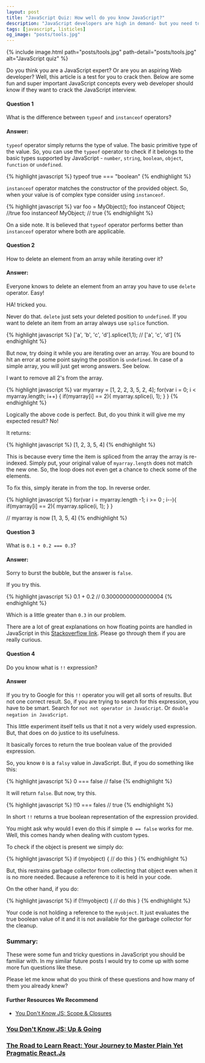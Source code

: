 ```yaml
---
layout: post
title: "JavaScript Quiz: How well do you know JavaScript?"
description: "JavaScript developers are high in demand- but you need to be on top of your game for that. Test your JavaScript skills through this article."
tags: [javascript, listicles]
og_image: "posts/tools.jpg"
---
```


{% include image.html path="posts/tools.jpg" path-detail="posts/tools.jpg" alt="JavaScript quiz" %}


Do you think you are a JavaScript expert? Or are you an aspiring Web developer? Well, this article is a test for you to crack then. Below are some fun and super important JavaScript concepts every web developer should know if they want to crack the JavaScript interview.

#### Question 1

What is the difference between `typeof` and `instanceof` operators?

#### Answer:

`typeof` operator simply returns the type of value. The basic primitive type of the value. So, you can use the `typeof` operator to check if it belongs to the basic types supported by JavaScript - `number`, `string`, `boolean`, `object`, `function` or `undefined`.

{% highlight javascript %}
typeof true === "boolean"
{% endhighlight %}

`instanceof` operator matches the constructor of the provided object. So, when your value is of complex type consider using `instanceof`.

{% highlight javascript %}
var foo = MyObject();
foo instanceof Object; //true
foo instanceof MyObject;  // true
{% endhighlight %}

On a side note. It is believed that `typeof` operator performs better than `instanceof` operator where both are applicable.


#### Question 2

How to delete an element from an array while iterating over it?

#### Answer:

Everyone knows to delete an element from an array you have to use `delete` operator. Easy!

HA! tricked you.

Never do that. `delete` just sets your deleted position to `undefined`. If you want to delete an item from an array always use `splice` function.

{% highlight javascript %}
['a', 'b', 'c', 'd'].splice(1,1); // ['a', 'c', 'd']
{% endhighlight %}

But now, try doing it while you are iterating over an array. You are bound to hit an error at some point saying the position is `undefined`. In case of a simple array, you will just get wrong answers. See below.

I want to remove all 2's from the array.

{% highlight javascript %}
var myarray = [1, 2, 2, 3, 5, 2, 4];
for(var i = 0; i < myarray.length; i++) {
  if(myarray[i] == 2){
    myarray.splice(i, 1);
  }
}
{% endhighlight %}

Logically the above code is perfect. But, do you think it will give me my expected result? No!

It returns:

{% highlight javascript %}
[1, 2, 3, 5, 4]
{% endhighlight %}

This is because every time the item is spliced from the array the array is re-indexed. Simply put, your original value of `myarray.length` does not match the new one. So, the loop does not even get a chance to check some of the elements.

To fix this, simply iterate in from the top. In reverse order.

{% highlight javascript %}
for(var i = myarray.length -1; i >= 0 ; i--){
    if(myarray[i] == 2){
        myarray.splice(i, 1);
    }
}

// myarray is now [1, 3, 5, 4]
{% endhighlight %}

#### Question 3 

What is `0.1 + 0.2 === 0.3`?

#### Answer:

Sorry to burst the bubble, but the answer is `false`.

If you try this.

{% highlight javascript %}
0.1 + 0.2
// 0.30000000000000004
{% endhighlight %}

Which is a little greater than `0.3` in our problem.

There are a lot of great explanations on how floating points are handled in JavaScript in this [Stackoverflow link](http://stackoverflow.com/questions/588004/is-floating-point-math-broken). Please go through them if you are really curious.


#### Question 4 

Do you know what is `!!` expression?

#### Answer

If you try to Google for this `!!` operator you will get all sorts of results. But not one correct result. So, if you are trying to search for this expression, you have to be smart. Search for `not not operator in JavaScript`. Or `double negation in JavaScript`.

This little experiment itself tells us that it not a very widely used expression. But, that does on do justice to its usefulness.

It basically forces to return the true boolean value of the provided expression.

So, you know `0` is a `falsy` value in JavaScript. But, if you do something like this:

{% highlight javascript %}
0 === false // false
{% endhighlight %}

It will return `false`. But now, try this.

{% highlight javascript %}
!!0 === fales // true
{% endhighlight %}

In short `!!` returns a true boolean representation of the expression provided.

You might ask why would I even do this if simple `0 == false` works for me. Well, this comes handy when dealing with custom types.

To check if the object is present we simply do:

{% highlight javascript %}
if (myobject) {
    // do this
}
{% endhighlight %}

But, this restrains garbage collector from collecting that object even when it is no more needed. Because a reference to it is held in your code.

On the other hand, if you do:

{% highlight javascript %}
if (!!myobject) {
    // do this
}
{% endhighlight %}

Your code is not holding a reference to the `myobject`. It just evaluates the true boolean value of it and it is not available for the garbage collector for the cleanup.


### Summary:
These were some fun and tricky questions in JavaScript you should be familiar with. In my similar future posts I would try to come up with some more fun questions like these.

Please let me know what do you think of these questions and how many of them you already knew?


#### Further Resources We Recommend

- [You Don't Know JS: Scope & Closures](https://amzn.to/2UaT46V)
### [You Don't Know JS: Up & Going](https://amzn.to/2u8YuVt)
### [The Road to Learn React: Your Journey to Master Plain Yet Pragmatic React.Js](https://amzn.to/2RIqGYk)